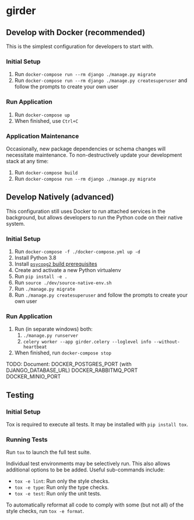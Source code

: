 # girder

## Develop with Docker (recommended)

This is the simplest configuration for developers to start with.
### Initial Setup
1. Run `docker-compose run --rm django ./manage.py migrate`
2. Run `docker-compose run --rm django ./manage.py createsuperuser` and follow the prompts to create your own user

### Run Application
1. Run `docker-compose up`
2. When finished, use `Ctrl+C`

### Application Maintenance
Occasionally, new package dependencies or schema changes will necessitate
maintenance. To non-destructively update your development stack at any time:
1. Run `docker-compose build`
2. Run `docker-compose run --rm django ./manage.py migrate`

## Develop Natively (advanced)
This configuration still uses Docker to run attached services in the background,
but allows developers to run the Python code on their native system.

### Initial Setup
1. Run `docker-compose -f ./docker-compose.yml up -d`
2. Install Python 3.8
3. Install [`psycopg2` build prerequisites](https://www.psycopg.org/docs/install.html#build-prerequisites)
4. Create and activate a new Python virtualenv
5. Run `pip install -e .`
6. Run `source ./dev/source-native-env.sh`
7. Run `./manage.py migrate`
8. Run `./manage.py createsuperuser` and follow the prompts to create your own user

### Run Application
1. Run (in separate windows) both:
   1. `./manage.py runserver`
   2. `celery worker --app girder.celery --loglevel info --without-heartbeat`
2. When finished, run `docker-compose stop`


TODO: Document:
  DOCKER_POSTGRES_PORT (with DJANGO_DATABASE_URL)
  DOCKER_RABBITMQ_PORT
  DOCKER_MINIO_PORT


## Testing
### Initial Setup
Tox is required to execute all tests.
It may be installed with `pip install tox`.

### Running Tests
Run `tox` to launch the full test suite.

Individual test environments may be selectively run.
This also allows additional options to be be added.
Useful sub-commands include:
* `tox -e lint`: Run only the style checks.
* `tox -e type`: Run only the type checks.
* `tox -e test`: Run only the unit tests.

To automatically reformat all code to comply with
some (but not all) of the style checks, run `tox -e format`.
